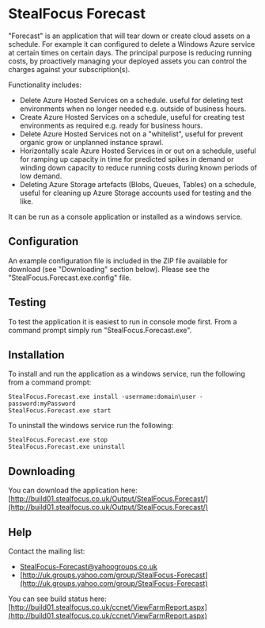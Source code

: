 StealFocus Forecast
===================
"Forecast" is an application that will tear down or create cloud assets on a schedule. For example it can configured to delete a Windows Azure service at certain times on certain days. The principal purpose is reducing running costs, by proactively managing your deployed assets you can control the charges against your subscription(s).

Functionality includes:

- Delete Azure Hosted Services on a schedule. useful for deleting test environments when no longer needed e.g. outside of business hours.
- Create Azure Hosted Services on a schedule, useful for creating test environments as required e.g. ready for business hours.
- Delete Azure Hosted Services not on a "whitelist", useful for prevent organic grow or unplanned instance sprawl.
- Horizontally scale Azure Hosted Services in or out on a schedule, useful for ramping up capacity in time for predicted spikes in demand or winding down capacity to reduce running costs during known periods of low demand.
- Deleting Azure Storage artefacts (Blobs, Queues, Tables) on a schedule, useful for cleaning up Azure Storage accounts used for testing and the like.

It can be run as a console application or installed as a windows service.

Configuration
-------------
An example configuration file is included in the ZIP file available for download (see "Downloading" section below). Please see the "StealFocus.Forecast.exe.config" file.

Testing
-------
To test the application it is easiest to run in console mode first. From a command prompt simply run "StealFocus.Forecast.exe".

Installation
------------
To install and run the application as a windows service, run the following from a command prompt:

    StealFocus.Forecast.exe install -username:domain\user -password:myPassword
    StealFocus.Forecast.exe start

To uninstall the windows service run the following:

    StealFocus.Forecast.exe stop
    StealFocus.Forecast.exe uninstall

Downloading
-----------
You can download the application here: [http://build01.stealfocus.co.uk/Output/StealFocus.Forecast/](http://build01.stealfocus.co.uk/Output/StealFocus.Forecast/)

Help
----
Contact the mailing list:
- <StealFocus-Forecast@yahoogroups.co.uk>
- [http://uk.groups.yahoo.com/group/StealFocus-Forecast](http://uk.groups.yahoo.com/group/StealFocus-Forecast)

You can see build status here: [http://build01.stealfocus.co.uk/ccnet/ViewFarmReport.aspx](http://build01.stealfocus.co.uk/ccnet/ViewFarmReport.aspx)
